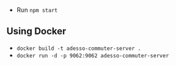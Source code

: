 - Run `npm start`
  
## Using Docker
- `docker build -t adesso-commuter-server .`
- `docker run -d -p 9062:9062 adesso-commuter-server`
